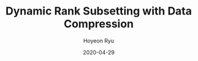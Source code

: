 ---
layout: publication_info  # FIXED! DO NOT CHANGE!
author: "Hoyeon Ryu"   # your name (do not specify the publication authors, please specify publication authors at "pub_authors")
title:  "Dynamic Rank Subsetting with Data Compression"  # publication title
date:   2020-04-29  # publication date (not the blog posting date...)

description: |  # provide a brief explanation of your work!
    TBD

params:
    pub_authors:  # publication authors
        - "/members/seokin_hong"

    pub_venue: "Journal of the Korea Society of Computer and Information, Volume 25 Issue 4, pp.1-9, 2020"  # full venue name (conference and journal name)

    pub_url: https://koreascience.kr/article/JAKO202013363975533.page  # URL to get access to the publication (comment this line if you don't have publicaiton URL)
    pub_thumbnail: ""  # image of the thumbnail (comment this line if you don't have any thumbnail to reveal)

    pub_abstract: |  # abstract of your publication
        In this paper, we propose Dynamic Rank Subsetting (DRAS) technique that enhances the energy-efficiency and the performance of memory system through the data compression. The goal of this technique is to enable a partial chip access by storing data in a compressed format within a subset of DRAM chips. To this end, a memory rank is dynamically configured to two independent sub-ranks. When writing a data block, it is compressed with a data compression algorithm and stored in one of the two sub-ranks. To service a memory request for the compressed data, only a sub-rank is accessed, whereas, for a memory request for the uncompressed data, two sub-ranks are accessed as done in the conventional memory systems. Since DRAS technique requires minimal hardware modification, it can be used in the conventional memory systems with low hardware overheads. Through experimental evaluation with a memory simulator, we show that the proposed technique improves the performance of the memory system by 12% on average and reduces the power consumption of memory system by 24% on average.

    pub_keywords:  # keywords of your publication
        - Memory System
        - DRAM
        - Data Compression
        - Performance
        - Power

    # Publication Classes: choose one of the class specified below (see more details at "config.yaml")
    #   - ACC : Accelerator
    #   - MS  : Memory System
    #   - CA  : Computer Architecture
    #   - OS  : Operating Systems
    #   - NDP : Near Data Processing / Processing In Memory
    pub_class: "MS"  # choose any class of the publication
---